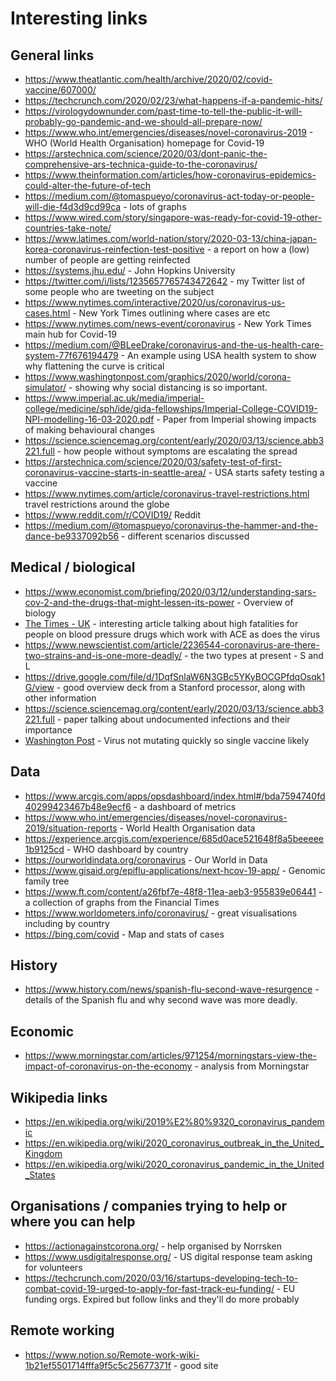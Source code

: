 # Interesting links

## General links
* https://www.theatlantic.com/health/archive/2020/02/covid-vaccine/607000/
* https://techcrunch.com/2020/02/23/what-happens-if-a-pandemic-hits/
* https://virologydownunder.com/past-time-to-tell-the-public-it-will-probably-go-pandemic-and-we-should-all-prepare-now/
* https://www.who.int/emergencies/diseases/novel-coronavirus-2019 - WHO (World Health Organisation) homepage for Covid-19
* https://arstechnica.com/science/2020/03/dont-panic-the-comprehensive-ars-technica-guide-to-the-coronavirus/
* https://www.theinformation.com/articles/how-coronavirus-epidemics-could-alter-the-future-of-tech
* https://medium.com/@tomaspueyo/coronavirus-act-today-or-people-will-die-f4d3d9cd99ca - lots of graphs
* https://www.wired.com/story/singapore-was-ready-for-covid-19-other-countries-take-note/
* https://www.latimes.com/world-nation/story/2020-03-13/china-japan-korea-coronavirus-reinfection-test-positive - a report on how a (low) number of people are getting reinfected
* https://systems.jhu.edu/ - John Hopkins University
* https://twitter.com/i/lists/1235657765743472642 - my Twitter list of some people who are tweeting on the subject
* https://www.nytimes.com/interactive/2020/us/coronavirus-us-cases.html - New York Times outlining where cases are etc
* https://www.nytimes.com/news-event/coronavirus - New York Times main hub for Covid-19
* https://medium.com/@BLeeDrake/coronavirus-and-the-us-health-care-system-77f676194479 - An example using USA health system to show why flattening the curve is critical
* https://www.washingtonpost.com/graphics/2020/world/corona-simulator/ - showing why social distancing is so important.
* https://www.imperial.ac.uk/media/imperial-college/medicine/sph/ide/gida-fellowships/Imperial-College-COVID19-NPI-modelling-16-03-2020.pdf - Paper from Imperial showing impacts of making behavioural changes
* https://science.sciencemag.org/content/early/2020/03/13/science.abb3221.full - how people without symptoms are escalating the spread
* https://arstechnica.com/science/2020/03/safety-test-of-first-coronavirus-vaccine-starts-in-seattle-area/ - USA starts safety testing a vaccine
* https://www.nytimes.com/article/coronavirus-travel-restrictions.html travel restrictions around the globe
* https://www.reddit.com/r/COVID19/ Reddit
* https://medium.com/@tomaspueyo/coronavirus-the-hammer-and-the-dance-be9337092b56 - different scenarios discussed

## Medical / biological
* https://www.economist.com/briefing/2020/03/12/understanding-sars-cov-2-and-the-drugs-that-might-lessen-its-power - Overview of biology
* [The Times - UK](https://www.thetimes.co.uk/article/coronavirus-pandemic-men-with-high-blood-pressure-are-the-biggest-casualties-kpvpmvq6l?shareToken=0ac0d81f0cdbfc49da97fa8ae870892a) - interesting article talking about high fatalities for people on blood pressure drugs which work with ACE as does the virus
* https://www.newscientist.com/article/2236544-coronavirus-are-there-two-strains-and-is-one-more-deadly/ - the two types at present - S and L
* https://drive.google.com/file/d/1DqfSnlaW6N3GBc5YKyBOCGPfdqOsqk1G/view - good overview deck from a Stanford processor, along with other information
* https://science.sciencemag.org/content/early/2020/03/13/science.abb3221.full - paper talking about undocumented infections and their importance
* [Washington Post](https://www.washingtonpost.com/health/the-coronavirus-isnt-mutating-quickly-suggesting-a-vaccine-would-offer-lasting-protection/2020/03/24/406522d6-6dfd-11ea-b148-e4ce3fbd85b5_story.html?utm_campaign=[covid19]%20Tech%20Impac) - Virus not mutating quickly so single vaccine likely

## Data
* https://www.arcgis.com/apps/opsdashboard/index.html#/bda7594740fd40299423467b48e9ecf6 - a dashboard of metrics
* https://www.who.int/emergencies/diseases/novel-coronavirus-2019/situation-reports - World Health Organisation data
* https://experience.arcgis.com/experience/685d0ace521648f8a5beeeee1b9125cd - WHO dashboard by country
* https://ourworldindata.org/coronavirus - Our World in Data
* https://www.gisaid.org/epiflu-applications/next-hcov-19-app/ - Genomic family tree
* https://www.ft.com/content/a26fbf7e-48f8-11ea-aeb3-955839e06441 - a collection of graphs from the Financial Times
* https://www.worldometers.info/coronavirus/ - great visualisations including by country
* https://bing.com/covid - Map and stats of cases

## History
* https://www.history.com/news/spanish-flu-second-wave-resurgence - details of the Spanish flu and why second wave was more deadly.

## Economic
* https://www.morningstar.com/articles/971254/morningstars-view-the-impact-of-coronavirus-on-the-economy - analysis from Morningstar

## Wikipedia links
* https://en.wikipedia.org/wiki/2019%E2%80%9320_coronavirus_pandemic
* https://en.wikipedia.org/wiki/2020_coronavirus_outbreak_in_the_United_Kingdom
* https://en.wikipedia.org/wiki/2020_coronavirus_pandemic_in_the_United_States

## Organisations / companies trying to help or where you can help
* https://actionagainstcorona.org/ - help organised by Norrsken
* https://www.usdigitalresponse.org/ - US digital response team asking for volunteers
* https://techcrunch.com/2020/03/16/startups-developing-tech-to-combat-covid-19-urged-to-apply-for-fast-track-eu-funding/ - EU funding orgs. Expired but follow links and they'll do more probably

## Remote working
* https://www.notion.so/Remote-work-wiki-1b21ef5501714fffa9f5c5c25677371f - good site
